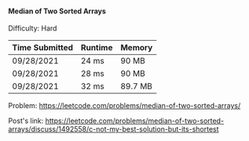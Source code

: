 #### Median of Two Sorted Arrays

Difficulty: Hard

| Time Submitted | Runtime | Memory |
|----------------|---------|--------|
| 09/28/2021     | 24 ms   | 90 MB  |
| 09/28/2021     | 28 ms   | 90 MB  |
| 09/28/2021     | 32 ms   | 89.7 MB|

Problem: https://leetcode.com/problems/median-of-two-sorted-arrays/

Post's link: https://leetcode.com/problems/median-of-two-sorted-arrays/discuss/1492558/c-not-my-best-solution-but-its-shortest